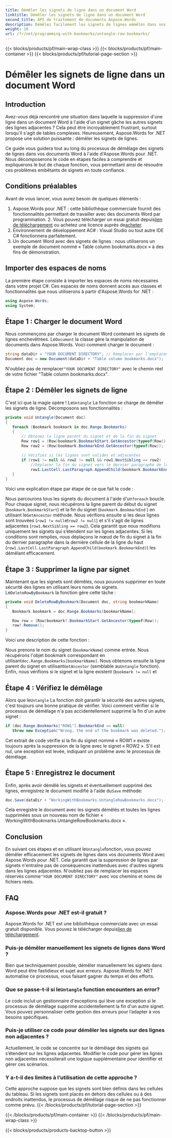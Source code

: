 ```yaml
---
title: Démêler les signets de ligne dans un document Word
linktitle: Démêler les signets de ligne dans un document Word
second_title: API de traitement de documents Aspose.Words
description: Démêlez facilement les signets de lignes emmêlés dans vos documents Word à l'aide d'Aspose.Words pour .NET. Ce guide vous guide tout au long du processus pour une gestion plus propre et plus sûre des favoris.
weight: 10
url: /fr/net/programming-with-bookmarks/untangle-row-bookmarks/
---
```


{{< blocks/products/pf/main-wrap-class >}}
{{< blocks/products/pf/main-container >}}
{{< blocks/products/pf/tutorial-page-section >}}

# Démêler les signets de ligne dans un document Word

## Introduction

Avez-vous déjà rencontré une situation dans laquelle la suppression d'une ligne dans un document Word à l'aide d'un signet gâche les autres signets des lignes adjacentes ? Cela peut être incroyablement frustrant, surtout lorsqu'il s'agit de tables complexes. Heureusement, Aspose.Words for .NET propose une solution puissante : démêler les signets de lignes. 

Ce guide vous guidera tout au long du processus de démêlage des signets de lignes dans vos documents Word à l'aide d'Aspose.Words pour .NET. Nous décomposerons le code en étapes faciles à comprendre et expliquerons le but de chaque fonction, vous permettant ainsi de résoudre ces problèmes embêtants de signets en toute confiance.

## Conditions préalables

Avant de vous lancer, vous aurez besoin de quelques éléments :

1.  Aspose.Words pour .NET : cette bibliothèque commerciale fournit des fonctionnalités permettant de travailler avec des documents Word par programmation. 2. Vous pouvez télécharger un essai gratuit depuis[lien de téléchargement](https://releases.aspose.com/words/net/) ou achetez une licence auprès de[acheter](https://purchase.aspose.com/buy).
3. Environnement de développement AC# : Visual Studio ou tout autre IDE C# fonctionnera parfaitement.
4. Un document Word avec des signets de lignes : nous utiliserons un exemple de document nommé « Table column bookmarks.docx » à des fins de démonstration.

## Importer des espaces de noms

La première étape consiste à importer les espaces de noms nécessaires dans votre projet C#. Ces espaces de noms donnent accès aux classes et fonctionnalités que nous utiliserons à partir d'Aspose.Words for .NET :

```csharp
using Aspose.Words;
using System;
```

## Étape 1 : Charger le document Word

 Nous commençons par charger le document Word contenant les signets de lignes enchevêtrées. Le`Document` la classe gère la manipulation de documents dans Aspose.Words. Voici comment charger le document :

```csharp
string dataDir = "YOUR DOCUMENT DIRECTORY"; // Remplacer par l'emplacement de votre document
Document doc = new Document(dataDir + "Table column bookmarks.docx");
```

 N'oubliez pas de remplacer`"YOUR DOCUMENT DIRECTORY"` avec le chemin réel de votre fichier "Table column bookmarks.docx".

## Étape 2 : Démêler les signets de ligne

 C'est ici que la magie opère ! Le`Untangle` La fonction se charge de démêler les signets de ligne. Décomposons ses fonctionnalités :

```csharp
private void Untangle(Document doc)
{
   foreach (Bookmark bookmark in doc.Range.Bookmarks)
   {
	   // Obtenez la ligne parent du signet et de la fin du signet
	   Row row1 = (Row)bookmark.BookmarkStart.GetAncestor(typeof(Row));
	   Row row2 = (Row)bookmark.BookmarkEnd.GetAncestor(typeof(Row));

	   // Vérifiez si les lignes sont valides et adjacentes
	   if (row1 != null && row2 != null && row1.NextSibling == row2)
		   //Déplacer la fin du signet vers le dernier paragraphe de la dernière cellule de la ligne supérieure
		   row1.LastCell.LastParagraph.AppendChild(bookmark.BookmarkEnd);
   }
}
```

Voici une explication étape par étape de ce que fait le code :

 Nous parcourons tous les signets du document à l'aide d'un`foreach` boucle.
Pour chaque signet, nous récupérons la ligne parent du début du signet (`bookmark.BookmarkStart`) et la fin du signet (`bookmark.BookmarkEnd` ) en utilisant le`GetAncestor` méthode.
Nous vérifions ensuite si les deux lignes sont trouvées (`row1 != null`et`row2 != null`) et s'il s'agit de lignes adjacentes (`row1.NextSibling == row2`). Cela garantit que nous modifions uniquement les signets qui s’étendent sur les lignes adjacentes.
Si les conditions sont remplies, nous déplaçons le nœud de fin du signet à la fin du dernier paragraphe dans la dernière cellule de la ligne du haut (`row1.LastCell.LastParagraph.AppendChild(bookmark.BookmarkEnd)`) les démêlant efficacement.

## Étape 3 : Supprimer la ligne par signet

 Maintenant que les signets sont démêlés, nous pouvons supprimer en toute sécurité des lignes en utilisant leurs noms de signets. Le`DeleteRowByBookmark` la fonction gère cette tâche :

```csharp
private void DeleteRowByBookmark(Document doc, string bookmarkName)
{
   Bookmark bookmark = doc.Range.Bookmarks[bookmarkName];

   Row row = (Row)bookmark?.BookmarkStart.GetAncestor(typeof(Row));
   row?.Remove();
}
```

Voici une description de cette fonction :

Nous prenons le nom du signet (`bookmarkName`) comme entrée.
 Nous récupérons l'objet bookmark correspondant en utilisant`doc.Range.Bookmarks[bookmarkName]`.
Nous obtenons ensuite la ligne parent du signet en utilisant`GetAncestor` (semblable au`Untangle` fonction).
Enfin, nous vérifions si le signet et la ligne existent (`bookmark != null` et

## Étape 4 : Vérifiez le démêlage

 Alors que le`Untangle` La fonction doit garantir la sécurité des autres signets, c'est toujours une bonne pratique de vérifier. Voici comment vérifier si le processus de démêlage n'a pas accidentellement supprimé la fin d'un autre signet :

```csharp
if (doc.Range.Bookmarks["ROW1"].BookmarkEnd == null)
   throw new Exception("Wrong, the end of the bookmark was deleted.");
```

Cet extrait de code vérifie si la fin du signet nommé « ROW1 » existe toujours après la suppression de la ligne avec le signet « ROW2 ». S'il est nul, une exception est levée, indiquant un problème avec le processus de démêlage. 

## Étape 5 : Enregistrez le document

 Enfin, après avoir démêlé les signets et éventuellement supprimé des lignes, enregistrez le document modifié à l'aide du`Save` méthode:

```csharp
doc.Save(dataDir + "WorkingWithBookmarks.UntangleRowBookmarks.docx");
```

Cela enregistre le document avec les signets démêlés et toutes les lignes supprimées sous un nouveau nom de fichier « WorkingWithBookmarks.UntangleRowBookmarks.docx ». 

## Conclusion

 En suivant ces étapes et en utilisant le`Untangle`fonction, vous pouvez démêler efficacement les signets de lignes dans vos documents Word avec Aspose.Words pour .NET. Cela garantit que la suppression de lignes par signets n'entraîne pas de conséquences inattendues avec d'autres signets dans les lignes adjacentes. N'oubliez pas de remplacer les espaces réservés comme`"YOUR DOCUMENT DIRECTORY"` avec vos chemins et noms de fichiers réels.

## FAQ

### Aspose.Words pour .NET est-il gratuit ?

 Aspose.Words for .NET est une bibliothèque commerciale avec un essai gratuit disponible. Vous pouvez le télécharger depuis[lien de téléchargement](https://releases.aspose.com/words/net/).

### Puis-je démêler manuellement les signets de lignes dans Word ?

Bien que techniquement possible, démêler manuellement les signets dans Word peut être fastidieux et sujet aux erreurs. Aspose.Words for .NET automatise ce processus, vous faisant gagner du temps et des efforts.

###  Que se passe-t-il si le`Untangle` function encounters an error?

Le code inclut un gestionnaire d'exceptions qui lève une exception si le processus de démêlage supprime accidentellement la fin d'un autre signet. Vous pouvez personnaliser cette gestion des erreurs pour l’adapter à vos besoins spécifiques.

### Puis-je utiliser ce code pour démêler les signets sur des lignes non adjacentes ?

Actuellement, le code se concentre sur le démêlage des signets qui s’étendent sur les lignes adjacentes. Modifier le code pour gérer les lignes non adjacentes nécessiterait une logique supplémentaire pour identifier et gérer ces scénarios.

### Y a-t-il des limites à l’utilisation de cette approche ?

Cette approche suppose que les signets sont bien définis dans les cellules du tableau. Si les signets sont placés en dehors des cellules ou à des endroits inattendus, le processus de démêlage risque de ne pas fonctionner comme prévu.
{{< /blocks/products/pf/tutorial-page-section >}}

{{< /blocks/products/pf/main-container >}}
{{< /blocks/products/pf/main-wrap-class >}}

{{< blocks/products/products-backtop-button >}}
